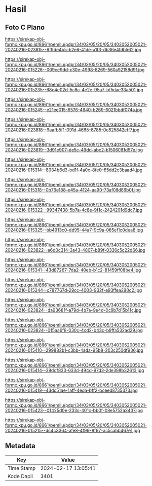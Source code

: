 # Hasil

## Foto C Plano

https://sirekap-obj-formc.kpu.go.id/8661/pemilu/pdpr/34/03/05/20/05/3403052005021-20240216-023815--6f9de4b5-b2e6-41de-a1f3-db36e4fdb562.jpg

https://sirekap-obj-formc.kpu.go.id/8661/pemilu/pdpr/34/03/05/20/05/3403052005021-20240216-015226--009ce9dd-c30e-4998-8269-560a92158d9f.jpg

https://sirekap-obj-formc.kpu.go.id/8661/pemilu/pdpr/34/03/05/20/05/3403052005021-20240216-015235--68c4e02d-5c8c-4e2e-95a7-bf5dae33a501.jpg

https://sirekap-obj-formc.kpu.go.id/8661/pemilu/pdpr/34/03/05/20/05/3403052005021-20240216-015245--e21ee015-6576-4640-b269-6021bbdf074a.jpg

https://sirekap-obj-formc.kpu.go.id/8661/pemilu/pdpr/34/03/05/20/05/3403052005021-20240216-023818--9aafb5f1-091d-4665-8785-0e825842cff7.jpg

https://sirekap-obj-formc.kpu.go.id/8661/pemilu/pdpr/34/03/05/20/05/3403052005021-20240216-023819--3d91e907-de5c-49dd-abc2-b1506081d57e.jpg

https://sirekap-obj-formc.kpu.go.id/8661/pemilu/pdpr/34/03/05/20/05/3403052005021-20240216-015314--8034b6d3-bd1f-4a0c-8fe0-65dd2c3baad4.jpg

https://sirekap-obj-formc.kpu.go.id/8661/pemilu/pdpr/34/03/05/20/05/3403052005021-20240216-015318--0b76e188-e45a-4124-aa90-73af08d86b0f.jpg

https://sirekap-obj-formc.kpu.go.id/8661/pemilu/pdpr/34/03/05/20/05/3403052005021-20240216-015322--99347438-5b7a-4c8e-9f1c-2424201d9dc7.jpg

https://sirekap-obj-formc.kpu.go.id/8661/pemilu/pdpr/34/03/05/20/05/3403052005021-20240216-015325--bb4913c0-dd95-44a7-9c9a-065ef1c0dea8.jpg

https://sirekap-obj-formc.kpu.go.id/8661/pemilu/pdpr/34/03/05/20/05/3403052005021-20240216-023822--e6d0c314-3a43-4807-b89f-0336c5c22d66.jpg

https://sirekap-obj-formc.kpu.go.id/8661/pemilu/pdpr/34/03/05/20/05/3403052005021-20240216-015341--43d87267-7da2-40eb-b1c2-81459ff08be4.jpg

https://sirekap-obj-formc.kpu.go.id/8661/pemilu/pdpr/34/03/05/20/05/3403052005021-20240216-015344--c787767d-29cc-4003-932f-e93ffea290c2.jpg

https://sirekap-obj-formc.kpu.go.id/8661/pemilu/pdpr/34/03/05/20/05/3403052005021-20240216-023824--da93681f-a79d-4b7a-9e4d-0c9b7d15b11c.jpg

https://sirekap-obj-formc.kpu.go.id/8661/pemilu/pdpr/34/03/05/20/05/3403052005021-20240216-023824--015aa6f8-030c-4cd2-b43c-b9ffa532ad29.jpg

https://sirekap-obj-formc.kpu.go.id/8661/pemilu/pdpr/34/03/05/20/05/3403052005021-20240216-015410--299882b1-c3bb-4ada-95b8-203c250df936.jpg

https://sirekap-obj-formc.kpu.go.id/8661/pemilu/pdpr/34/03/05/20/05/3403052005021-20240216-015414--39ddf833-633d-494d-97d3-2de398b32613.jpg

https://sirekap-obj-formc.kpu.go.id/8661/pemilu/pdpr/34/03/05/20/05/3403052005021-20240216-015419--43dc51ae-1aff-4eda-bff2-bceed8735373.jpg

https://sirekap-obj-formc.kpu.go.id/8661/pemilu/pdpr/34/03/05/20/05/3403052005021-20240216-015423--01425d0e-233c-401c-bb0f-08e5752a3437.jpg

https://sirekap-obj-formc.kpu.go.id/8661/pemilu/pdpr/34/03/05/20/05/3403052005021-20240216-015215--dc4c3364-afe8-4f99-8f97-ac5cabb467e1.jpg


## Metadata

| Key        | Value               |
| ---------- | ------------------- |
| Time Stamp | 2024-02-17 13:05:41 |
| Kode Dapil | 3401                |



